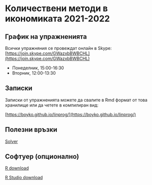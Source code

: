 # Количествени методи в икономиката 2021-2022

## График на упражненията 

Всички упражняния се провеждат онлайн в Skype: [https://join.skype.com/GWazxbBWBCHL](https://join.skype.com/GWazxbBWBCHL)

- Понеделник, 15:00-16:30
- Вторник, 12:00-13:30

## Записки

Записки от упражненията можете да свалите в Rmd формат от това хранилище или да
четете в компилиран вид:

[https://boyko.github.io/linprog/](https://boyko.github.io/linprog/)

## Полезни връзки

[Solver](https://cbom.atozmath.com/CBOM/Simplex.aspx?q=sm)

## Софтуер (опционално)

[R download](https://cran.r-project.org/)

[R Studio download](https://rstudio.com/products/rstudio/download/)
